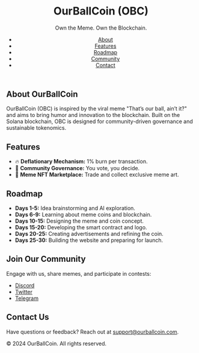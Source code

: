 <!DOCTYPE html>
<html lang="en">
<head>
    <meta charset="UTF-8">
    <meta name="viewport" content="width=device-width, initial-scale=1.0">
    <title>OurBallCoin (OBC)</title>
    <link rel="stylesheet" href="styles.css">
</head>
<body>
    <header>
        <div class="container">
            <h1>OurBallCoin (OBC)</h1>
            <p>Own the Meme. Own the Blockchain.</p>
            <nav>
                <ul>
                    <li><a href="#about">About</a></li>
                    <li><a href="#features">Features</a></li>
                    <li><a href="#roadmap">Roadmap</a></li>
                    <li><a href="#community">Community</a></li>
                    <li><a href="#contact">Contact</a></li>
                </ul>
            </nav>
        </div>
    </header>
    <main>
        <section id="about">
            <h2>About OurBallCoin</h2>
            <p>
                OurBallCoin (OBC) is inspired by the viral meme "That’s our ball, ain’t it?" and aims to bring humor and innovation to the blockchain.
                Built on the Solana blockchain, OBC is designed for community-driven governance and sustainable tokenomics.
            </p>
        </section>
        <section id="features">
            <h2>Features</h2>
            <ul>
                <li>🔥 <strong>Deflationary Mechanism:</strong> 1% burn per transaction.</li>
                <li>🏀 <strong>Community Governance:</strong> You vote, you decide.</li>
                <li>🌟 <strong>Meme NFT Marketplace:</strong> Trade and collect exclusive meme art.</li>
            </ul>
        </section>
        <section id="roadmap">
            <h2>Roadmap</h2>
            <ul>
                <li><strong>Days 1-5:</strong> Idea brainstorming and AI exploration.</li>
                <li><strong>Days 6-9:</strong> Learning about meme coins and blockchain.</li>
                <li><strong>Days 10-15:</strong> Designing the meme and coin concept.</li>
                <li><strong>Days 15-20:</strong> Developing the smart contract and logo.</li>
                <li><strong>Days 20-25:</strong> Creating advertisements and refining the coin.</li>
                <li><strong>Days 25-30:</strong> Building the website and preparing for launch.</li>
            </ul>
        </section>
        <section id="community">
            <h2>Join Our Community</h2>
            <p>Engage with us, share memes, and participate in contests:</p>
            <ul>
                <li><a href="https://discord.com" target="_blank">Discord</a></li>
                <li><a href="https://twitter.com" target="_blank">Twitter</a></li>
                <li><a href="https://telegram.org" target="_blank">Telegram</a></li>
            </ul>
        </section>
        <section id="contact">
            <h2>Contact Us</h2>
            <p>
                Have questions or feedback? Reach out at <a href="mailto:support@ourballcoin.com">support@ourballcoin.com</a>.
            </p>
        </section>
    </main>
    <footer>
        <p>&copy; 2024 OurBallCoin. All rights reserved.</p>
    </footer>
</body>
</html>

